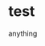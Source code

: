 # test
anything                                                                                                                                                                                             
